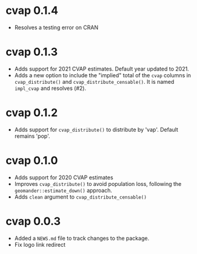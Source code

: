 # cvap 0.1.4
* Resolves a testing error on CRAN

# cvap 0.1.3
* Adds support for 2021 CVAP estimates. Default year updated to 2021.
* Adds a new option to include the "implied" total of the `cvap` columns in `cvap_distribute()` and `cvap_distribute_censable()`. It is named `impl_cvap` and resolves (#2).

# cvap 0.1.2
* Adds support for `cvap_distribute()` to distribute by 'vap'. Default remains 'pop'.

# cvap 0.1.0
* Adds support for 2020 CVAP estimates
* Improves `cvap_distribute()` to avoid population loss, following the `geomander::estimate_down()` approach.
* Adds `clean` argument to `cvap_distribute_censable()`

# cvap 0.0.3

* Added a `NEWS.md` file to track changes to the package.
* Fix logo link redirect
